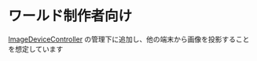 # ワールド制作者向け
[ImageDeviceController](/docs/ImageDeviceController/) の管理下に追加し、他の端末から画像を投影することを想定しています  
